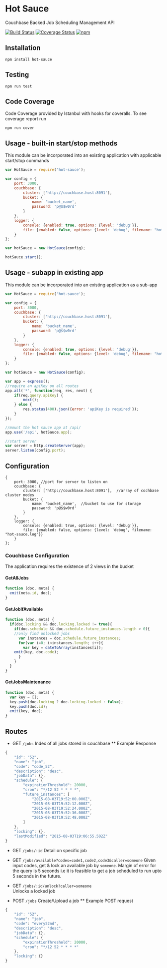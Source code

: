 # Hot Sauce

Couchbase Backed Job Scheduling Management API 

[![Build Status](https://travis-ci.org/GannettDigital/SpiceRack.svg?branch=master)](https://travis-ci.org/GannettDigital/SpiceRack)
[![Coverage Status](https://coveralls.io/repos/GannettDigital/SpiceRack/badge.svg?branch=master&service=github)](https://coveralls.io/github/GannettDigital/SpiceRack?branch=master)
[![npm](https://img.shields.io/npm/v/hot-sauce.svg)](https://www.npmjs.com/package/hot-sauce)   

## Installation
```npm install hot-sauce```

## Testing
```npm run test```
 
## Code Coverage
Code Coverage provided by Istanbul with hooks for coveralls.  To see coverage report run

```
npm run cover
```

## Usage - built-in start/stop methods
This module can be incorporated into an existing application with applicable start/stop commands

```javascript
var HotSauce = require('hot-sauce');

var config = {
    port: 3000,
    couchbase: {
        cluster: ['http://couchbase.host:8091'],
        bucket: {
            name: 'bucket_name',
            password: 'p@$$w0rd'
        }
    },
    logger: {
        console: {enabled: true, options: {level: 'debug'}},
        file: {enabled: false, options: {level: 'debug', filename: "hot-sauce.log"}}
    }
};

var hotSauce = new HotSauce(config);

hotSauce.start();
```

## Usage - subapp in existing app
This module can be incorporated into an existing application as a sub-app
```javascript
var HotSauce = require('hot-sauce');

var config = {
    port: 3000,
    couchbase: {
        cluster: ['http://couchbase.host:8091'],
        bucket: {
            name: 'bucket_name',
            password: 'p@$$w0rd'
        }
    },
    logger: {
        console: {enabled: true, options: {level: 'debug'}},
        file: {enabled: false, options: {level: 'debug', filename: "hot-sauce.log"}}
    }
};

var hotSauce = new HotSauce(config);

var app = express();
//require an apiKey on all routes
app.all('*', function(req, res, next) {
    if(req.query.apiKey) {
        next();
    } else {
        res.status(400).json({error: 'apiKey is required'});
    }
});

//mount the hot sauce app at /api/
app.use('/api', hotSauce.app);

//start server
var server = http.createServer(app);
server.listen(config.port);
```

## Configuration
```
{
    port: 3000, //port for server to listen on
    couchbase: { 
        cluster: ['http://couchbase.host:8091'],  //array of cochbase cluster nodes
        bucket: {
            name: 'bucket_name',  //bucket to use for storage
            password: 'p@$$w0rd'
        }
    },
    logger: { 
        console: {enabled: true, options: {level: 'debug'}},
        file: {enabled: false, options: {level: 'debug', filename: "hot-sauce.log"}}
    }
};
```
### Couchbase Configuration
The application requires the existence of 2 views in the bucket

#### GetAllJobs
```javascript
function (doc, meta) {
  emit(meta.id, doc);
}
```

#### GetJobIfAvailable
```javascript
function (doc, meta) {
  if(doc.locking && doc.locking.locked != true){
    if(doc.schedule && doc.schedule.future_instances.length > 0){
    //only find unlocked jobs
      var instances = doc.schedule.future_instances;
      for(var i=0; i<instances.length; i++){
        var key = dateToArray(instances[i]);
	emit(key, doc.code);
      }
    } 
  }
}
```

#### GetJobsMaintenance
```javascript
function (doc, meta) {
  var key = [];
  key.push(doc.locking ? doc.locking.locked : false);
  key.push(doc.id);
  emit(key, doc);
}
```

## Routes
* GET `/jobs` 
Index of all jobs stored in couchbase
** Example Response
```javascript
{
    "id": "52",
    "name": "job",
    "code": "code_52",
    "description": "desc",
    "jobData": {},
    "schedule": {
        "expirationThreshold": 20000,
        "cron": "*/12 52 * * * *",
        "future_instances": [
            "2015-08-03T19:52:00.000Z",
            "2015-08-03T19:52:12.000Z",
            "2015-08-03T19:52:24.000Z",
            "2015-08-03T19:52:36.000Z",
            "2015-08-03T19:52:48.000Z"
        ]
    },
    "locking": {},
    "lastModified": "2015-08-03T19:06:55.502Z"
}
```

* GET `/jobs/:id` 
Detail on specific job

* GET `/jobs/available?codes=code1,code2,code3&caller=someone`
Given input codes, get & lock an available job by `someone`. Margin of error for the query is 5 seconds i.e it is feasible to get a job scheduled to run upto 5 seconds in the future. 

* GET `/jobs/:id/unlock?caller=someone`  
Unlocks a locked job

* POST `/jobs`
Create/Upload a job
** Example POST request
```javascript
{
    "id": "52",
    "name": "job",
    "code": "every52nd",
    "description": "desc",
    "jobData": {},
    "schedule": {
        "expirationThreshold": 20000,
        "cron": "*/12 52 * * * *"
    },
    "locking": {}
}
```

